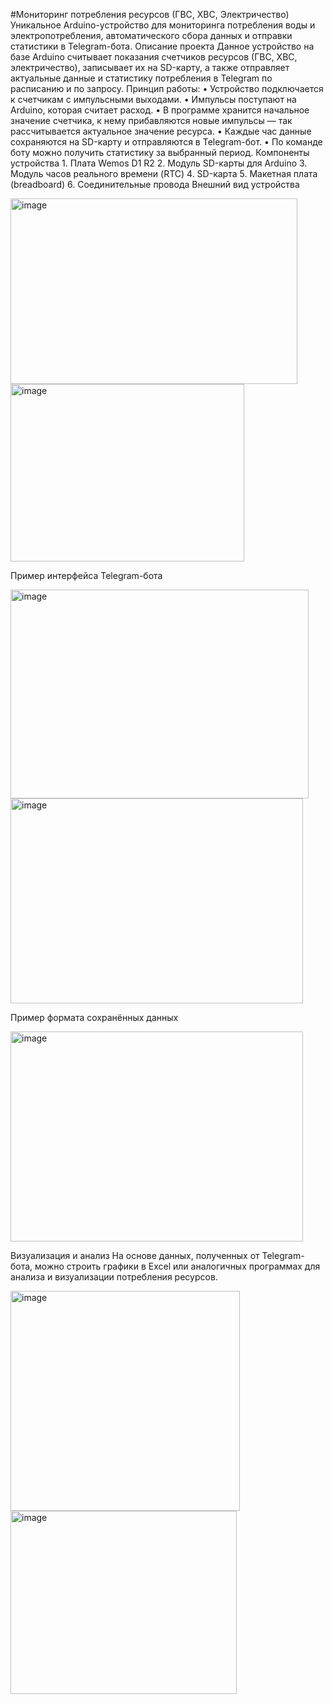 #Мониторинг потребления ресурсов (ГВС, ХВС, Электричество)
Уникальное Arduino-устройство для мониторинга потребления воды и электропотребления, автоматического сбора данных и отправки статистики в Telegram-бота.
Описание проекта
Данное устройство на базе Arduino считывает показания счетчиков ресурсов (ГВС, ХВС, электричество), записывает их на SD-карту, а также отправляет актуальные данные и статистику потребления в Telegram по расписанию и по запросу.
Принцип работы:
	•	Устройство подключается к счетчикам с импульсными выходами.
	•	Импульсы поступают на Arduino, которая считает расход.
	•	В программе хранится начальное значение счетчика, к нему прибавляются новые импульсы — так рассчитывается актуальное значение ресурса.
	•	Каждые час данные сохраняются на SD-карту и отправляются в Telegram-бот.
	•	По команде боту можно получить статистику за выбранный период.
Компоненты устройства
	1.	Плата Wemos D1 R2
	2.	Модуль SD-карты для Arduino
	3.	Модуль часов реального времени (RTC)
	4.	SD-карта
	5.	Макетная плата (breadboard)
	6.	Соединительные провода
Внешний вид устройства

<img width="459" height="297" alt="image" src="https://github.com/user-attachments/assets/fe76fe5b-a4d9-4026-a1cb-e5e8f5671958" />
<img width="374" height="284" alt="image" src="https://github.com/user-attachments/assets/ec82e151-0ae9-4967-bdea-22d5b57c0b7f" />


Пример интерфейса Telegram-бота

<img width="477" height="334" alt="image" src="https://github.com/user-attachments/assets/92f4914f-eecd-4379-934b-0c0b969880d0" />
<img width="468" height="328" alt="image" src="https://github.com/user-attachments/assets/bbb9398c-4b7b-4d0b-b54a-26cd0caf82bd" />

Пример формата сохранённых данных

<img width="468" height="336" alt="image" src="https://github.com/user-attachments/assets/2bcd7869-6bcd-4eb4-9441-a849eb6072d9" />


Визуализация и анализ
На основе данных, полученных от Telegram-бота, можно строить графики в Excel или аналогичных программах для анализа и визуализации потребления ресурсов.

<img width="367" height="352" alt="image" src="https://github.com/user-attachments/assets/67b35345-de67-4fc8-bb59-78d432df620f" />

<img width="362" height="293" alt="image" src="https://github.com/user-attachments/assets/f4c6a2de-7b11-43bb-9367-4d59d9634cc5" />




